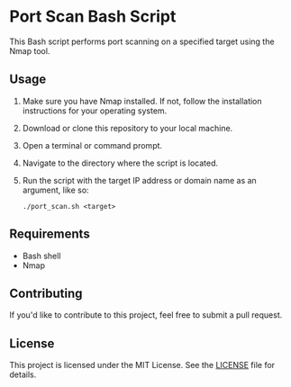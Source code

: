 # Port Scan Bash Script

This Bash script performs port scanning on a specified target using the Nmap tool.

## Usage

1. Make sure you have Nmap installed. If not, follow the installation instructions for your operating system.
2. Download or clone this repository to your local machine.
3. Open a terminal or command prompt.
4. Navigate to the directory where the script is located.
5. Run the script with the target IP address or domain name as an argument, like so:

    ```
    ./port_scan.sh <target>
    ```

## Requirements

- Bash shell
- Nmap

## Contributing

If you'd like to contribute to this project, feel free to submit a pull request.

## License

This project is licensed under the MIT License. See the [LICENSE](LICENSE) file for details.
